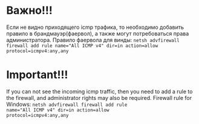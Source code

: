 # Важно!!!
Если не видно приходящего icmp трафика, то необходимо добавить правило в брандмауэр(фаервол), а также могут потребоваться права администратора.  Правило фаервола для винды:
<code>netsh advfirewall firewall add rule name="All ICMP v4" dir=in action=allow protocol=icmpv4:any,any</code>
# Important!!!
If you can not see the incoming icmp traffic, then you need to add a rule to the firewall, and administrator rights may also be required. Firewall rule for Windows:
<code>netsh advfirewall firewall add rule name="All ICMP v4" dir=in action=allow protocol=icmpv4:any,any</code>
